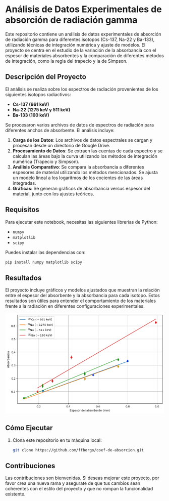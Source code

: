 # Análisis de Datos Experimentales de absorción de radiación gamma

Este repositorio contiene un análisis de datos experimentales de absorción de radiación gamma para diferentes isotopos (Cs-137, Na-22 y Ba-133), utilizando técnicas de integración numérica y ajuste de modelos. El proyecto se centra en el estudio de la variación de la absorbancia con el espesor de materiales absorbentes y la comparación de diferentes métodos de integración, como la regla del trapecio y la de Simpson.

## Descripción del Proyecto

El análisis se realiza sobre los espectros de radiación provenientes de los siguientes isotopos radiactivos:

- **Cs-137 (661 keV)**  
- **Na-22 (1275 keV y 511 keV)**  
- **Ba-133 (160 keV)**

Se procesaron varios archivos de datos de espectros de radiación para diferentes anchos de absorbente. El análisis incluye:

1. **Carga de los Datos**: Los archivos de datos espectrales se cargan y procesan desde un directorio de Google Drive.
2. **Procesamiento de Datos**: Se extraen las cuentas de cada espectro y se calculan las áreas bajo la curva utilizando los métodos de integración numérica (Trapecio y Simpson).
3. **Análisis Comparativo**: Se compara la absorbancia a diferentes espesores de material utilizando los métodos mencionados. Se ajusta un modelo lineal a los logaritmos de los cocientes de las áreas integradas.
4. **Gráficas**: Se generan gráficos de absorbancia versus espesor del material, junto con los ajustes teóricos.

## Requisitos

Para ejecutar este notebook, necesitas las siguientes librerías de Python:

- `numpy`
- `matplotlib`
- `scipy`

Puedes instalar las dependencias con:

```bash
pip install numpy matplotlib scipy
```
## Resultados

El proyecto incluye gráficos y modelos ajustados que muestran la relación entre el espesor del absorbente y la absorbancia para cada isotopo. Estos resultados son útiles para entender el comportamiento de los materiales frente a la radiación en diferentes configuraciones experimentales.

![Gráfico final](https://github.com/ffborgo/coef-de-absorcion/blob/main/grafico.png)

## Cómo Ejecutar

1. Clona este repositorio en tu máquina local:
   ```bash
   git clone https://github.com/ffborgo/coef-de-absorcion.git
   ```

## Contribuciones

Las contribuciones son bienvenidas. Si deseas mejorar este proyecto, por favor crea una nueva rama y asegurate de que tus cambios sean coherentes con el estilo del proyecto y que no rompan la funcionalidad existente.
